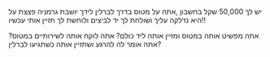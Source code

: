 יש לך 50,000 שקל בחשבון ,אתה על מטוס בדרך לברלין
לידך יושבת גרמניה פצצת על היא נדלקה עליך ושולחת לך יד לביצים ולוחשת לך תזיין אותי עכשיו!!

אתה מפשיט אותה במטוס ומזיין אותה ליד כולם?
אתה לוקח אותה לשירותיים במטוס?
אתה אומר לה להרגע ושתזיין אותה כשתגיעו לברלין?
